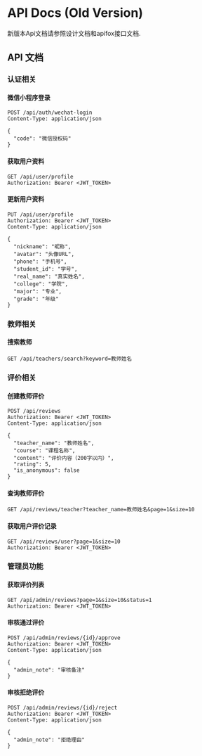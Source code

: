 # API Docs (Old Version)

新版本Api文档请参照设计文档和apifox接口文档.

## API 文档

### 认证相关

#### 微信小程序登录
```http
POST /api/auth/wechat-login
Content-Type: application/json

{
  "code": "微信授权码"
}
```

#### 获取用户资料
```http
GET /api/user/profile
Authorization: Bearer <JWT_TOKEN>
```

#### 更新用户资料
```http
PUT /api/user/profile
Authorization: Bearer <JWT_TOKEN>
Content-Type: application/json

{
  "nickname": "昵称",
  "avatar": "头像URL",
  "phone": "手机号",
  "student_id": "学号",
  "real_name": "真实姓名",
  "college": "学院",
  "major": "专业",
  "grade": "年级"
}
```

### 教师相关

#### 搜索教师
```http
GET /api/teachers/search?keyword=教师姓名
```

### 评价相关

#### 创建教师评价
```http
POST /api/reviews
Authorization: Bearer <JWT_TOKEN>
Content-Type: application/json

{
  "teacher_name": "教师姓名",
  "course": "课程名称",
  "content": "评价内容（200字以内）",
  "rating": 5,
  "is_anonymous": false
}
```

#### 查询教师评价
```http
GET /api/reviews/teacher?teacher_name=教师姓名&page=1&size=10
```

#### 获取用户评价记录
```http
GET /api/reviews/user?page=1&size=10
Authorization: Bearer <JWT_TOKEN>
```

### 管理员功能

#### 获取评价列表
```http
GET /api/admin/reviews?page=1&size=10&status=1
Authorization: Bearer <JWT_TOKEN>
```

#### 审核通过评价
```http
POST /api/admin/reviews/{id}/approve
Authorization: Bearer <JWT_TOKEN>
Content-Type: application/json

{
  "admin_note": "审核备注"
}
```

#### 审核拒绝评价
```http
POST /api/admin/reviews/{id}/reject
Authorization: Bearer <JWT_TOKEN>
Content-Type: application/json

{
  "admin_note": "拒绝理由"
}
```
